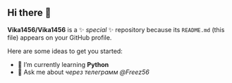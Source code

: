 ## Hi there 👋


**Vika1456/Vika1456** is a ✨ _special_ ✨ repository because its `README.md` (this file) appears on your GitHub profile.

Here are some ideas to get you started:


- 🌱 I’m currently learning **Python**
- 💬 Ask me about *через телеграмм @Freez56*


